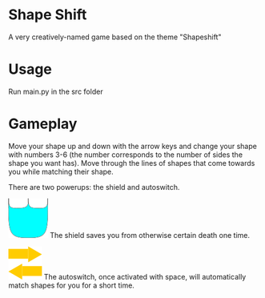 # Shape Shift
A very creatively-named game based on the theme "Shapeshift"
# Usage
Run main.py in the src folder
# Gameplay
Move your shape up and down with the arrow keys and change your shape with numbers 3-6 (the number corresponds to the number of sides the shape you want has). Move through the lines of shapes that come towards you while matching their shape.

There are two powerups: the shield and autoswitch.

![Shield powerup](src/assets/shield.png)
The shield saves you from otherwise certain death one time.

![Autoswitch powerup](src/assets/autoswitch.png)
The autoswitch, once activated with space, will automatically match shapes for you for a short time.
